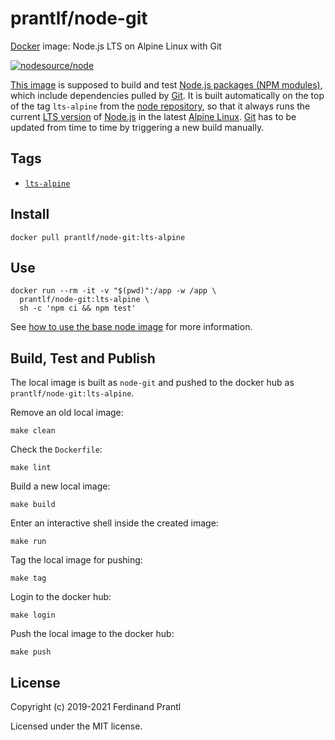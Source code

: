 # prantlf/node-git

[Docker] image: Node.js LTS on Alpine Linux with Git

[![nodesource/node](http://dockeri.co/image/prantlf/node-git)](https://hub.docker.com/repository/docker/prantlf/node-git/)

[This image] is supposed to build and test [Node.js packages (NPM modules)], which include dependencies pulled by [Git]. It is built automatically on the top of the tag `lts-alpine` from the [node repository], so that it always runs the current [LTS version] of [Node.js] in the latest [Alpine Linux]. [Git] has to be updated from time to time by triggering a new build manually.

## Tags

- [`lts-alpine`]

## Install

```
docker pull prantlf/node-git:lts-alpine
```

## Use

```
docker run --rm -it -v "$(pwd)":/app -w /app \
  prantlf/node-git:lts-alpine \
  sh -c 'npm ci && npm test'
```

See [how to use the base node image] for more information.

## Build, Test and Publish

The local image is built as `node-git` and pushed to the docker hub as `prantlf/node-git:lts-alpine`.

Remove an old local image:

    make clean

Check the `Dockerfile`:

    make lint

Build a new local image:

    make build

Enter an interactive shell inside the created image:

    make run

Tag the local image for pushing:

    make tag

Login to the docker hub:

    make login

Push the local image to the docker hub:

    make push

## License

Copyright (c) 2019-2021 Ferdinand Prantl

Licensed under the MIT license.

[Docker]: https://www.docker.com/
[This image]: https://hub.docker.com/repository/docker/prantlf/node-git
[`lts-alpine`]: https://hub.docker.com/repository/docker/prantlf/node-git/tags
[Node.js packages (NPM modules)]: https://docs.npmjs.com/about-packages-and-modules
[Git]: https://git-scm.com/
[node repository]: https://hub.docker.com/_/node
[LTS version]: https://nodejs.org/en/about/releases/
[Node.js]: https://nodejs.org/
[Alpine Linux]: https://alpinelinux.org/
[how to use the base node image]: https://github.com/nodejs/docker-node/blob/master/README.md#how-to-use-this-image
